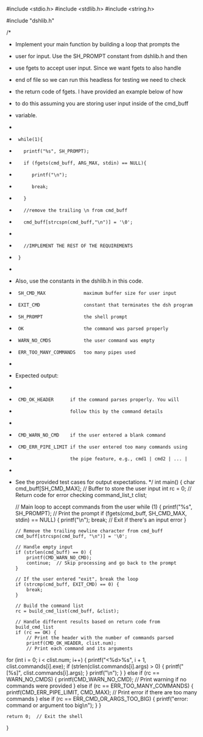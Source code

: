 #include <stdio.h>
#include <stdlib.h>
#include <string.h>

#include "dshlib.h"

/*
 * Implement your main function by building a loop that prompts the
 * user for input.  Use the SH_PROMPT constant from dshlib.h and then
 * use fgets to accept user input.  Since we want fgets to also handle
 * end of file so we can run this headless for testing we need to check
 * the return code of fgets.  I have provided an example below of how
 * to do this assuming you are storing user input inside of the cmd_buff
 * variable.
 *
 *      while(1){
 *        printf("%s", SH_PROMPT);
 *        if (fgets(cmd_buff, ARG_MAX, stdin) == NULL){
 *           printf("\n");
 *           break;
 *        }
 *        //remove the trailing \n from cmd_buff
 *        cmd_buff[strcspn(cmd_buff,"\n")] = '\0';
 *
 *        //IMPLEMENT THE REST OF THE REQUIREMENTS
 *      }
 *
 *   Also, use the constants in the dshlib.h in this code.
 *      SH_CMD_MAX              maximum buffer size for user input
 *      EXIT_CMD                constant that terminates the dsh program
 *      SH_PROMPT               the shell prompt
 *      OK                      the command was parsed properly
 *      WARN_NO_CMDS            the user command was empty
 *      ERR_TOO_MANY_COMMANDS   too many pipes used
 *
 *   Expected output:
 *
 *      CMD_OK_HEADER      if the command parses properly. You will
 *                         follow this by the command details
 *
 *      CMD_WARN_NO_CMD    if the user entered a blank command
 *      CMD_ERR_PIPE_LIMIT if the user entered too many commands using
 *                         the pipe feature, e.g., cmd1 | cmd2 | ... |
 *
 *  See the provided test cases for output expectations.
 */
int main() {
    char cmd_buff[SH_CMD_MAX];  // Buffer to store the user input
    int rc = 0;  // Return code for error checking
    command_list_t clist;

    // Main loop to accept commands from the user
    while (1) {
        printf("%s", SH_PROMPT);  // Print the prompt
        if (fgets(cmd_buff, SH_CMD_MAX, stdin) == NULL) {
            printf("\n");
            break;  // Exit if there's an input error
        }

        // Remove the trailing newline character from cmd_buff
        cmd_buff[strcspn(cmd_buff, "\n")] = '\0';

        // Handle empty input
        if (strlen(cmd_buff) == 0) {
            printf(CMD_WARN_NO_CMD);
            continue;  // Skip processing and go back to the prompt
        }

        // If the user entered "exit", break the loop
        if (strcmp(cmd_buff, EXIT_CMD) == 0) {
            break;
        }

        // Build the command list
        rc = build_cmd_list(cmd_buff, &clist);

        // Handle different results based on return code from build_cmd_list
        if (rc == OK) {
            // Print the header with the number of commands parsed
            printf(CMD_OK_HEADER, clist.num);
            // Print each command and its arguments
  for (int i = 0; i < clist.num; i++) {
        printf("<%d>%s", i + 1, clist.commands[i].exe);
        if (strlen(clist.commands[i].args) > 0) {
            printf("[%s]", clist.commands[i].args);
        }
        printf("\n");
    }
        } else if (rc == WARN_NO_CMDS) {
            printf(CMD_WARN_NO_CMD);  // Print warning if no commands were provided
        } else if (rc == ERR_TOO_MANY_COMMANDS) {
            printf(CMD_ERR_PIPE_LIMIT, CMD_MAX);  // Print error if there are too many commands
        } else if (rc == ERR_CMD_OR_ARGS_TOO_BIG) {
            printf("error: command or argument too big\n");
        }
    }

    return 0;  // Exit the shell
}